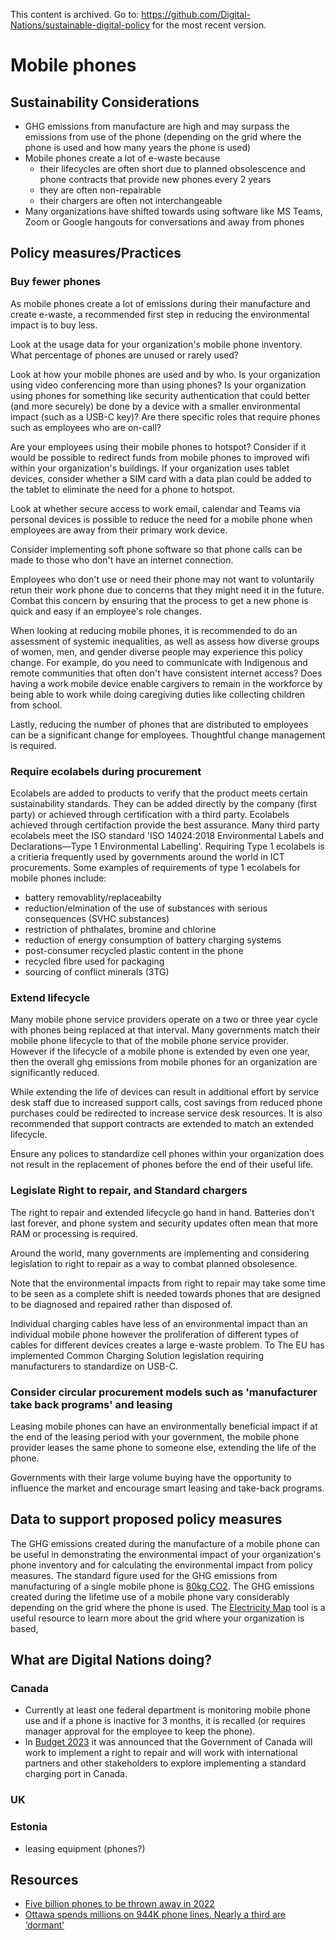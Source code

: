 This content is archived. Go to: https://github.com/Digital-Nations/sustainable-digital-policy for the most recent version.

# Mobile phones
## Sustainability Considerations
- GHG emissions from manufacture are high and may surpass the emissions from use of the phone (depending on the grid where the phone is used and how many years the phone is used)
- Mobile phones create a lot of e-waste because
    - their lifecycles are often short due to planned obsolescence and phone contracts that provide new phones every 2 years
    - they are often non-repairable
    - their chargers are often not interchangeable  
- Many organizations have shifted towards using software like MS Teams, Zoom or Google hangouts for conversations and away from phones



## Policy measures/Practices

### Buy fewer phones
As mobile phones create a lot of emissions during their manufacture and create e-waste, a recommended first step in reducing the environmental impact is to buy less. 

Look at the usage data for your organization's mobile phone inventory.
What percentage of phones are unused or rarely used? 

Look at how your mobile phones are used and by who. 
Is your organization using video conferencing more than using phones? 
Is your organization using phones for something like security authentication that could better (and more securely) be done by a device with a smaller environmental impact (such as a USB-C key)? 
Are there specific roles that require phones such as employees who are on-call?

Are your employees using their mobile phones to hotspot? 
Consider if it would be possible to redirect funds from mobile phones to improved wifi within your organization's buildings. 
If your organization uses tablet devices, consider whether a SIM card with a data plan could be added to the tablet to eliminate the need for a phone to hotspot.

Look at whether secure access to work email, calendar and Teams via personal devices is possible to reduce the need for a mobile phone when employees are away from their primary work device.

Consider implementing soft phone software so that phone calls can be made to those who don't have an internet connection.

Employees who don't use or need their phone may not want to voluntarily retun their work phone due to concerns that they might need it in the future. 
Combat this concern by ensuring that the process to get a new phone is quick and easy if an employee's role changes.

When looking at reducing mobile phones, it is recommended to do an assessment of systemic inequalities, as well as assess how diverse groups of women, men, and gender diverse people may experience this policy change. 
For example, do you need to communicate with Indigenous and remote communities that often don't have consistent internet access? 
Does having a work mobile device enable cargivers to remain in the workforce by being able to work while doing caregiving duties like collecting children from school.

Lastly, reducing the number of phones that are distributed to employees can be a significant change for employees. 
Thoughtful change management is required.

### Require ecolabels during procurement
Ecolabels are added to products to verify that the product meets certain sustainability standards.
They can be added directly by the company (first party) or achieved through certification with a third party.
Ecolabels achieved through certifaction provide the best assurance.
Many third party ecolabels meet the ISO standard 'ISO 14024:2018 Environmental Labels and Declarations—Type 1 Environmental Labelling'.
Requiring Type 1 ecolabels is a critieria frequently used by governments around the world in ICT procurements.
Some examples of requirements of type 1 ecolabels for mobile phones include:
- battery removablity/replaceabilty
- reduction/elmination of the use of substances with serious consequences (SVHC substances)
- restriction of phthalates, bromine and chlorine
- reduction of energy consumption of battery charging systems
- post-consumer recycled plastic content in the phone
- recycled fibre used for packaging
- sourcing of conflict minerals (3TG)

### Extend lifecycle
Many mobile phone service providers operate on a two or three year cycle with phones being replaced at that interval.
Many governments match their mobile phone lifecycle to that of the mobile phone service provider.
However if the lifecycle of a mobile phone is extended by even one year, then the overall ghg emissions from mobile phones for an organization are significantly reduced.

While extending the life of devices can result in additional effort by service desk staff due to increased support calls, cost savings from reduced phone purchases could be redirected to increase service desk resources. It is also recommended that support contracts are extended to match an extended lifecycle.

Ensure any polices to standardize cell phones within your organization does not result in the replacement of phones before the end of their useful life.

### Legislate Right to repair, and Standard chargers
The right to repair and extended lifecycle go hand in hand. Batteries don't last forever, and phone system and security updates often mean that more RAM or processing is required.

Around the world, many governments are implementing and considering legislation to right to repair as a way to combat planned obsolesence. 

Note that the environmental impacts from right to repair may take some time to be seen as a complete shift is needed towards phones that are designed to be diagnosed and repaired rather than disposed of. 

Individual charging cables have less of an environmental impact than an individual mobile phone however the proliferation of different types of cables for different devices creates a large e-waste problem. To The EU has implemented Common Charging Solution legislation requiring manufacturers to standardize on USB-C.  

### Consider circular procurement models such as 'manufacturer take back programs' and leasing
Leasing mobile phones can have an environmentally beneficial impact if at the end of the leasing period with your government, the mobile phone provider leases the same phone to someone else, extending the life of the phone. 

Governments with their large volume buying have the opportunity to influence the market and encourage smart leasing and take-back programs. 

## Data to support proposed policy measures
The GHG emissions created during the manufacture of a mobile phone can be useful in demonstrating the environmental impact of your organization's phone inventory and for calculating the environmental impact from policy measures.
The standard figure used for the GHG emissions from manufacturing of a single mobile phone is [80kg CO2](https://8billiontrees.com/carbon-offsets-credits/carbon-footprint-of-iphone/).
The GHG emissions created during the lifetime use of a mobile phone vary considerably depending on the grid where the phone is used. 
The [Electricity Map](https://app.electricitymaps.com/map) tool is a useful resource to learn more about the grid where your organization is based, 

## What are Digital Nations doing?
### Canada
- Currently at least one federal department is monitoring mobile phone use and if a phone is inactive for 3 months, it is recalled (or requires manager approval for the employee to keep the phone).
- In [Budget 2023](https://www.budget.canada.ca/2023/report-rapport/chap1-en.html#a2) it was announced that the Government of Canada will work to implement a right to repair and will work with international partners and other stakeholders to explore implementing a standard charging port in Canada.

### UK

### Estonia
- leasing equipment (phones?)

## Resources
- [Five billion phones to be thrown away in 2022](https://www.bbc.com/news/science-environment-63245150)
- [Ottawa spends millions on 944K phone lines. Nearly a third are ‘dormant’](https://globalnews.ca/news/9595669/canada-federal-spending-dormant-phone-lines/)

